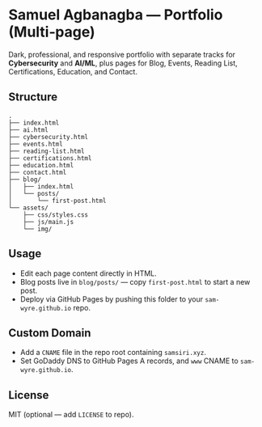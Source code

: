 
# Samuel Agbanagba — Portfolio (Multi‑page)

Dark, professional, and responsive portfolio with separate tracks for **Cybersecurity** and **AI/ML**, plus pages for Blog, Events, Reading List, Certifications, Education, and Contact.

## Structure
```
.
├── index.html
├── ai.html
├── cybersecurity.html
├── events.html
├── reading-list.html
├── certifications.html
├── education.html
├── contact.html
├── blog/
│   ├── index.html
│   └── posts/
│       └── first-post.html
└── assets/
    ├── css/styles.css
    ├── js/main.js
    └── img/
```

## Usage
- Edit each page content directly in HTML.
- Blog posts live in `blog/posts/` — copy `first-post.html` to start a new post.
- Deploy via GitHub Pages by pushing this folder to your `sam-wyre.github.io` repo.

## Custom Domain
- Add a `CNAME` file in the repo root containing `samsiri.xyz`.
- Set GoDaddy DNS to GitHub Pages A records, and `www` CNAME to `sam-wyre.github.io`.

## License
MIT (optional — add `LICENSE` to repo).
